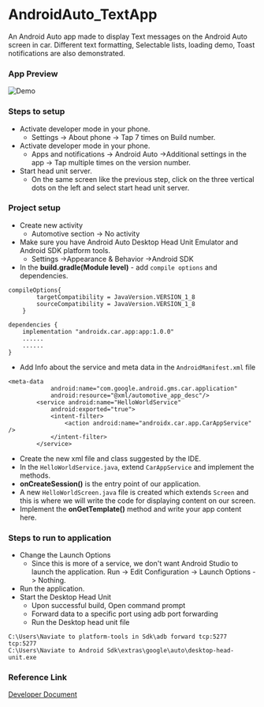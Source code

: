 # AndroidAuto_TextApp
An Android Auto app made to display Text messages on the Android Auto screen in car. Different text formatting, Selectable lists, loading demo, Toast notifications are also demonstrated. 

### App Preview


![Demo](https://github.com/Mutesham/AndroidAuto_TextApp/blob/master/img/Android%20Auto%20App.gif?raw=true)

### Steps to setup
- Activate developer mode in your phone.
  -  Settings -> About phone -> Tap 7 times on Build number.  
- Activate developer mode in your phone.
  - Apps and notifications -> Android Auto ->Additional settings in the app -> Tap multiple times on the version number. 
- Start head unit server.
  - On the same screen like the previous step, click on the three vertical dots on the left and select start head unit server. 

### Project setup 
- Create new activity 
  - Automotive section -> No activity 
- Make sure you have Android Auto Desktop Head Unit Emulator and Android SDK platform tools. 
  - Settings ->Appearance & Behavior ->Android SDK
- In the **build.gradle(Module level)**  - add `compile options` and dependencies.

```
compileOptions{
        targetCompatibility = JavaVersion.VERSION_1_8
        sourceCompatibility = JavaVersion.VERSION_1_8
    }

dependencies {
    implementation "androidx.car.app:app:1.0.0"
    ......
    ......
}
```
- Add Info about the service and meta data in the `AndroidManifest.xml` file 
```
<meta-data
            android:name="com.google.android.gms.car.application"
            android:resource="@xml/automotive_app_desc"/>
        <service android:name="HelloWorldService"
            android:exported="true">
            <intent-filter>
                <action android:name="androidx.car.app.CarAppService" />
            </intent-filter>
        </service>
```
- Create the new xml file and class suggested by the IDE.
- In the `HelloWorldService.java`, extend `CarAppService` and implement the methods. 
- **onCreateSession()** is the entry point of our application.
- A new `HelloWorldScreen.java` file is created which extends `Screen` and this is where we will write the code for displaying content on our screen. 
- Implement the **onGetTemplate()** method and write your app content here. 

### Steps to run to application 
- Change the Launch Options
  - Since this is more of a service, we don't want Android Studio to launch the application. Run -> Edit Configuration -> Launch Options -> Nothing. 
- Run the application. 
- Start the Desktop Head Unit
  - Upon successful build, Open command prompt
  - Forward data to a specific port using adb port forwarding 
  - Run the Desktop head unit file 

```
C:\Users\Naviate to platform-tools in Sdk\adb forward tcp:5277 tcp:5277
C:\Users\Naviate to Android Sdk\extras\google\auto\desktop-head-unit.exe
```

### Reference Link
[Developer Document](https://developer.android.com/training/cars/testing/)

